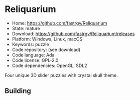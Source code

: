# Reliquarium

- Home: https://github.com/fastrgv/Reliquarium
- State: mature
- Download: https://github.com/fastrgv/Reliquarium/releases
- Platform: Windows, Linux, macOS
- Keywords: puzzle
- Code repository: (see download)
- Code language: Ada
- Code license: GPL-2.0
- Code dependencies: OpenGL, SDL2

Four unique 3D slider puzzles with crystal skull theme.

## Building
